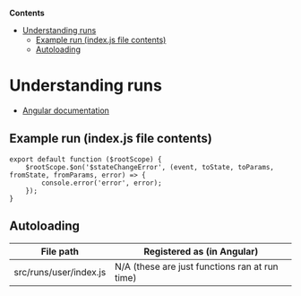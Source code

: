 <!-- START doctoc generated TOC please keep comment here to allow auto update -->
<!-- DON'T EDIT THIS SECTION, INSTEAD RE-RUN doctoc TO UPDATE -->
**Contents**

- [Understanding runs](#markdown-header-understanding-runs)
    - [Example run (index.js file contents)](#markdown-header-example-run-indexjs-file-contents)
    - [Autoloading](#markdown-header-autoloading)

<!-- END doctoc generated TOC please keep comment here to allow auto update -->

# Understanding runs

* [Angular documentation](https://docs.angularjs.org/guide/module#run-blocks)

## Example run (index.js file contents)

```
export default function ($rootScope) {
    $rootScope.$on('$stateChangeError', (event, toState, toParams, fromState, fromParams, error) => {
        console.error('error', error);
    });
}
```

## Autoloading

|File path|Registered as (in Angular)|
|---|---|
|src/runs/user/index.js|N/A (these are just functions ran at run time)|
